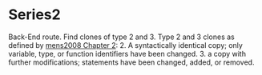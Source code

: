 # Series2

Back-End route. Find clones of type 2 and 3. Type 2 and 3 clones as defined by [mens2008 Chapter 2](https://doi.org/10.1007/978-3-540-76440-3):
2. A syntactically identical copy; only variable, type, or function identifiers have been changed.
3. a copy with further modifications; statements have been changed, added, or removed.
